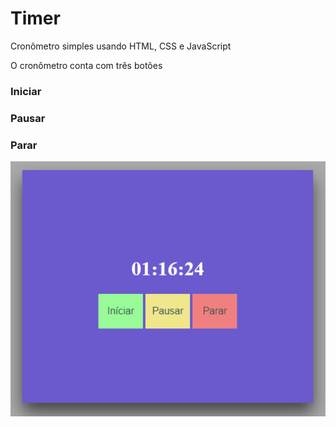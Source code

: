 # Timer
Cronômetro simples usando HTML, CSS e JavaScript

O cronômetro conta com três botões 
### Iniciar
### Pausar 
### Parar

<p align="center">
<img src="https://github.com/marcos16165/Timer/blob/main/img/Timer.png"></img>
</p>
